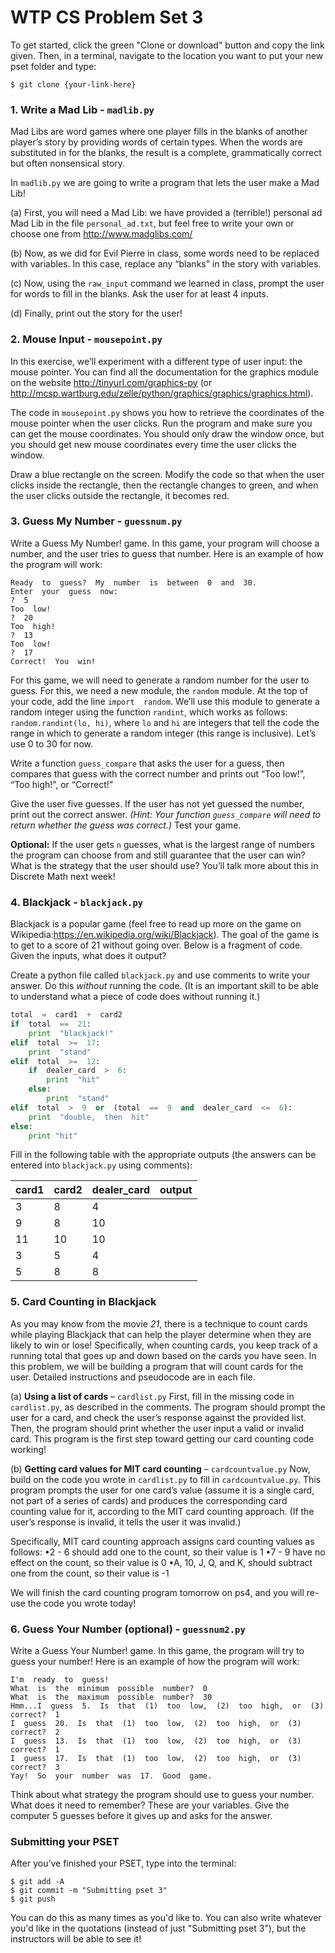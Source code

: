 # WTP CS Problem Set 3

To get started, click the green "Clone or download" button and copy the link given. Then, in a terminal, navigate to the location you want to put your new pset folder and type:
```
$ git clone {your-link-here}
```
 
### 1. Write a Mad Lib - `madlib.py`

Mad  Libs  are  word  games  where  one  player  fills  in  the  blanks  of  another  player’s  story  by  providing  words of  certain  types.  When  the  words  are  substituted  in  for  the  blanks,  the  result  is  a  complete,  grammatically correct  but  often  nonsensical  story.

In `madlib.py` we  are  going  to  write  a  program  that  lets  the  user  make  a  Mad  Lib!

(a) First,  you  will  need  a  Mad  Lib:  we  have  provided  a  (terrible!)  personal  ad  Mad  Lib  in  the  file `personal_ad.txt`,  but  feel  free  to  write  your  own  or  choose  one  from http://www.madglibs.com/

(b) Now,  as  we  did  for  Evil  Pierre  in  class,  some  words  need  to  be  replaced  with  variables.  In  this  case, replace  any  “blanks”  in  the  story  with  variables. 

(c) Now,  using  the `raw_input` command  we  learned  in  class,  prompt  the  user  for  words  to  fill  in  the blanks.  Ask the  user  for  at  least  4  inputs.

(d) Finally,  print  out  the  story  for  the  user!

### 2.  Mouse Input - `mousepoint.py`
In  this  exercise,  we’ll  experiment  with  a  different  type  of  user  input:  the  mouse  pointer.  You  can  find all  the  documentation  for  the  graphics  module  on  the  website http://tinyurl.com/graphics-py (or http://mcsp.wartburg.edu/zelle/python/graphics/graphics/graphics.html). 

The  code  in  `mousepoint.py`  shows  you  how  to  retrieve  the  coordinates  of  the  mouse  pointer  when  the  user  clicks. Run  the  program  and  make  sure  you  can  get  the  mouse  coordinates.  You  should  only  draw  the  window once,  but  you  should  get  new  mouse  coordinates  every  time  the  user  clicks  the  window. 

Draw  a  blue  rectangle  on  the  screen.  Modify  the  code  so  that  when  the  user  clicks  inside  the  rectangle, then  the  rectangle  changes  to  green,  and  when  the  user  clicks  outside  the  rectangle, it  becomes  red.

### 3. Guess My Number - `guessnum.py`
Write  a  Guess  My  Number!  game.  In  this  game,  your  program  will  choose  a  number,  and  the  user  tries to  guess  that  number.  Here  is  an  example  of  how  the  program  will  work:

```
Ready  to  guess?  My  number  is  between  0  and  30.
Enter  your  guess  now:
?  5
Too  low!
?  20
Too  high!
?  13
Too  low!
?  17
Correct!  You  win!
```

For  this  game,  we  will  need  to  generate  a  random  number  for  the  user  to  guess.  For  this,  we  need a  new  module,  the `random` module.  At  the  top  of  your  code,  add  the  line `import  random`.  We’ll use  this  module  to  generate  a  random  integer  using  the  function `randint`,  which  works  as  follows: `random.randint(lo, hi)`,  where `lo` and `hi` are  integers  that  tell  the  code  the  range  in  which  to  generate a  random  integer  (this  range  is  inclusive).  Let’s  use  0  to  30  for  now.

Write  a  function `guess_compare` that  asks  the  user  for  a  guess,  then  compares  that  guess  with  the  correct number  and  prints  out  “Too  low!”,  “Too  high!”,  or  “Correct!” 

Give  the  user  five  guesses.  If  the  user  has  not  yet  guessed  the  number,  print  out  the  correct  answer. *(Hint:  Your  function `guess_compare` will  need  to  return  whether  the  guess  was  correct.)*  Test  your  game.

**Optional:** If  the  user  gets `n` guesses,  what  is  the  largest  range  of  numbers  the  program  can  choose  from and  still  guarantee  that  the  user  can  win?  What  is  the  strategy  that  the  user  should  use?  You’ll  talk more  about  this  in  Discrete  Math  next  week!

### 4. Blackjack - `blackjack.py`
Blackjack  is  a  popular  game  (feel  free  to  read  up  more  on  the  game  on  Wikipedia:https://en.wikipedia.org/wiki/Blackjack).  The  goal  of  the  game  is  to  get  to  a  score  of  21  without  going  over. Below  is  a  fragment  of  code.  Given  the  inputs,  what  does  it  output?

Create a python file called `blackjack.py` and use comments to write your answer. Do  this *without* running  the  code.  (It  is  an  important  skill  to  be  able  to  understand  what  a  piece  of  code does  without  running  it.)

```python
total  =  card1  +  card2
if  total  ==  21:
    print  "blackjack!"
elif  total  >=  17:
    print  "stand"
elif  total  >=  12:
    if  dealer_card  >  6:
        print  "hit"
    else:
        print  "stand"
elif  total  >  9  or  (total  ==  9  and  dealer_card  <=  6):
    print  "double,  then  hit"
else:
    print "hit"
```

Fill in the following table with the appropriate outputs (the answers can be entered into `blackjack.py` using comments):

| card1 | card2 | dealer_card | output |
| ----- | ----- | ----------- | ------ |
| 3     | 8     | 4           |        |
| 9     | 8     | 10          |        |
| 11    | 10    | 10          |        |
| 3     | 5     | 4           |        |
| 5     | 8     | 8           |        |

### 5. Card Counting in Blackjack
As  you  may  know  from  the  movie *21*,  there  is  a  technique  to  count  cards  while  playing  Blackjack  that can  help  the  player  determine  when  they  are  likely  to  win  or  lose!  Specifically,  when  counting  cards,  you keep  track  of  a  running  total  that  goes  up  and  down  based  on  the  cards  you  have  seen.  In  this  problem, we  will  be  building  a  program  that  will  count  cards  for  the  user.  Detailed  instructions  and  pseudocode are  in  each  file.

(a) **Using  a  list  of  cards** – `cardlist.py`
First,  fill  in  the  missing  code  in `cardlist.py`,  as  described  in  the  comments.  The  program  should prompt  the  user  for  a  card,  and  check  the  user’s  response  against  the  provided  list.  Then,  the program  should  print  whether  the  user  input  a  valid  or  invalid  card.  This  program  is  the  first  step toward  getting  our  card  counting  code  working!

(b) **Getting  card  values  for  MIT  card  counting** – `cardcountvalue.py`
Now,  build  on  the  code  you  wrote  in `cardlist.py` to  fill  in `cardcountvalue.py`.  This  program prompts  the  user  for  one  card’s  value  (assume  it  is  a  single  card,  not  part  of  a  series  of  cards)  and produces  the  corresponding  card  counting  value  for  it,  according  to  the  MIT  card  counting  approach. (If  the  user’s  response  is  invalid,  it  tells  the  user  it  was  invalid.) 

Specifically,  MIT  card  counting  approach  assigns  card  counting  values  as  follows:
  •2  -  6  should  add  one  to  the  count,  so  their  value  is  1
  •7  -  9  have  no  effect  on  the  count,  so  their  value  is  0
  •A,  10,  J,  Q,  and  K,  should  subtract  one  from  the  count,  so  their  value  is  -1
  
We  will  finish  the  card  counting  program  tomorrow  on  ps4,  and  you  will  re-use  the  code  you  wrote  today!
 
### 6. Guess Your Number (optional) - `guessnum2.py` 
Write  a  Guess  Your  Number!  game.  In  this  game,  the  program  will  try  to  guess  your  number!  Here  is  an example  of  how  the  program  will  work:

```
I'm  ready  to  guess!
What  is  the  minimum  possible  number?  0
What  is  the  maximum  possible  number?  30
Hmm...I  guess  5.  Is  that  (1)  too  low,  (2)  too  high,  or  (3)  correct?  1
I  guess  20.  Is  that  (1)  too  low,  (2)  too  high,  or  (3)  correct?  2
I  guess  13.  Is  that  (1)  too  low,  (2)  too  high,  or  (3)  correct?  1
I  guess  17.  Is  that  (1)  too  low,  (2)  too  high,  or  (3)  correct?  3
Yay!  So  your  number  was  17.  Good  game.
```

Think  about  what  strategy  the  program  should  use  to  guess  your  number.  What  does  it  need  to  remember? These  are  your  variables.  Give  the  computer  5  guesses  before  it  gives  up  and  asks  for  the  answer.

### Submitting your PSET
After you’ve finished your PSET, type into the terminal:
```
$ git add -A
$ git commit -m "Submitting pset 3"
$ git push
```
You can do this as many times as you'd like to. You can also write whatever you'd like in the quotations (instead of just "Submitting pset 3"), but the instructors will be able to see it!
